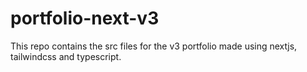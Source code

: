 # portfolio-next-v3
This repo contains the src files for the v3 portfolio made using nextjs, tailwindcss and typescript.
